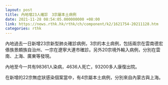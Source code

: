 ```yaml
---
layout: post
title: 內地增23人確診　3宗屬本土病例
date: 2021-11-28 08:54:05.000000000 +08:00
link: https://news.rthk.hk/rthk/ch/component/k2/1621754-20211128.htm
categories: rthk
---
```


內地過去一日新增23宗新型肺炎確診病例，3宗的本土病例，包括兩宗在雲南德宏傣族景頗族自治州、一宗在遼寧大連市確診。另外20宗境外輸入病例，分別在雲南、上海、廣東等發現。

內地至今一共有98361人染病，4636人死亡，93200多人康復出院。

在新增的22宗無症狀感染個案當中，有4宗屬本土病例，分別來自內蒙古與上海。

